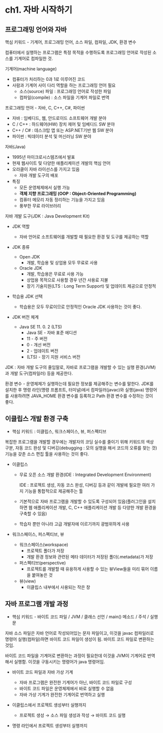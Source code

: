 # ch1. 자바 시작하기
## 프로그래밍 언어와 자바

핵심 키워드 - 기계어, 프로그래밍 언어, 소스 파일, 컴파일, JDK, 환경 변수

컴퓨터에서 실행하는 프로그램은 특정 목적을 수행하도록 프로그래밍 언어로 작성된 소스를 기계어로 컴파일한 것.

기계어(machine language)
- 컴퓨터가 처리하는 0과 1로 이루어진 코드
- 사람과 기계어 사이 다리 역할을 하는 프로그래밍 언어 필요
    - 소스(source) 파일 : 프로그래밍 언어로 작성한 파일
    - 컴파일(compile) : 소스 파일을 기계어 파일로 번역
    

프로그래밍 언어 - 자바, C, C++, C#, 파이썬
- 자바 : 임베디드, 웹, 안드로이드 소프트웨어 개발 분야
- C / C++ : 하드웨어(HW) 장치 제어 및 임베디드 SW 분야
- C++ / C# : 데스크탑 앱 또는 ASP.NET기반 웹 SW 분야
- 파이썬 : 빅데이터 분석 및 머신러닝 SW 분야

자바(Java)
- 1995년 마이크로시스템즈에서 발표
- 현재 웹사이트 및 다양한 애플리케이션 개발의 핵심 언어
- 오라클이 자바 라이선스를 가지고 있음
    - 자바 개발 도구의 배포
- 특징
    - 모든 운영체제에서 실행 가능
    - **객체 지향 프로그래밍 (OOP : Object-Oriented Programming)**
    - 컴퓨터 메모리 자동 정리하는 기능을 가지고 있음
    - 풍부한 무료 라이브러리

자바 개발 도구(JDK : Java Development Kit)

- JDK 역할
    - 자바 언어로 소프트웨어를 개발할 때 필요한 환경 및 도구를 제공하는 역할
- JDK 종류
    - Open JDK
        - 개발, 학습용 및 상업용 모두 무료로 사용
    - Oracle JDK
        - 개발, 학습용은 무료로 사용 가능
        - 상업용 목적으로 사용할 경우 년간 사용료 지불
        - 장기 기술지원(LTS : Long Term Support) 및 업데이트 제공으로 안정적
- 학습용 JDK 선택
    - 학습용은 모두 무료이므로 안정적인 Oracle JDK 사용하는 것이 좋다.
    
- JDK 버전 체계
    - Java SE 11. 0. 2 (LTS)
        - Java SE - 자바 표준 에디션
        - 11 - 주 버전
        - 0 - 개선 버전
        - 2 - 업데이트 버전
        - (LTS) - 장기 지원 서비스 버전

JDK : 자바 개발 도구의 줄임말로, 자바로 프로그램을 개발할 수 있는 실행 환경(JVM)과 개발 도구(컴파일러) 등을 제공한다.

환경 변수 - 운영체제가 실행하는데 필요한 정보를 제공해주는 변수를 말한다. JDK를 설치한 후 명령 라인(명령 프롬프트, 터미널)에서 컴파일러(javac)와 실행(java) 명령어를 사용하려면 JAVA_HOME 환경 변수를 등록하고 Path 환경 변수를 수정하는 것이 좋다.

## 이클립스 개발 환경 구축

- 핵심 키워드 : 이클립스, 워크스페이스, 뷰, 퍼스펙티브

복잡한 프로그램을 개발할 경우에는 개발자의 코딩 실수를 줄이기 위해 키워드의 색상 구분, 자동 코드 완성 및 디버깅(debugging : 모의 실행을 해서 코드의 오류를 찾는 것) 기능을 갖춘 소스 편집 툴을 사용하는 것이 좋다.

- 이클립스
    - 무료 오픈 소스 개발 환경(IDE : Integrated Development Environment)
        
        IDE : 프로젝트 생성, 자동 코스 완성, 디버깅 등과 같이 개발에 필요한 여러 가지 기능을 통합적으로 제공해주는 툴
        
    - 기본적으로 자바 프로그램을 개발할 수 있도록 구성되어 있음(플러그인을 설치하면 웹 애플리케이션 개발, C, C++ 애플리케이션 개발 등 다양한 개발 환경을 구축할 수 있음)
    - 학습자 뿐만 아니라 고급 개발자에 이르기까지 광범위하게 사용

- 워크스페이스, 퍼스펙티브, 뷰
    - 워크스페이스(workspace)
        - 프로젝트 폴더가 저장
        - 개발 환경 정보와 관련된 메타 데이터가 저장된 폴더(.metadata)가 저장
    - 퍼스펙티브(perspective)
        - 프로젝트를 개발할 때 유용하게 사용할 수 있는 뷰View들을 미리 묶어 이름을 붙여놓은 것
    - 뷰(view)
        - 이클립스 내부에서 사용되는 작은 창

## 자바 프로그램 개발 과정

- 핵심 키워드 - 바이트 코드 파일 / JVM / 클래스 선언 / main() 메소드 / 주석 / 실행문

자바 소스 파일은 자바 언어로 작성되어있는 문자 파일이고, 이것을 javac 컴파일러로 명령어 실행(컴파일)하면 바이트 코드 파일이 생성이 됨. 바이트 코드 파일로 변환하는 것임.

바이트 코드 파일을 기계어로 변환하는 과정이 필요한데 이것을 JVM이 기계어로 번역해서 실행함. 이것을 구동시키는 명령어가 java 명령어임.

- 바이트 코드 파일과 자바 가상 기계
    - 자바 프로그램은 완전한 기계어가 아닌, 바이트 코드 파일로 구성
    - 바이트 코드 파일은 운영체제에서 바로 실행할 수 없음
    - 자바 가상 기계가 완전한 기계어로 번역하고 실행
    
- 이클립스에서 프로젝트 생성부터 실행까지
    - 프로젝트 생성 → 소스 파일 생성과 작성 → 바이트 코드 실행

- 명령 라인에서 프로젝트 생성부터 실행까지

